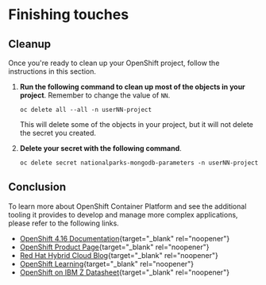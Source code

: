 # Finishing touches

## Cleanup

Once you're ready to clean up your OpenShift project, follow the instructions in this section.

1. **Run the following command to clean up most of the objects in your project**. Remember to change the value of `NN`.

    ```text
    oc delete all --all -n userNN-project
    ```

    This will delete some of the objects in your project, but it will not delete the secret you created.

2. **Delete your secret with the following command**.

    ```text
    oc delete secret nationalparks-mongodb-parameters -n userNN-project
    ```

## Conclusion

To learn more about OpenShift Container Platform and see the additional tooling it provides to develop and manage more complex applications, please refer to the following links.

- [OpenShift 4.16 Documentation](https://docs.openshift.com/container-platform/4.16/welcome/index.html){target="_blank" rel="noopener"}
- [OpenShift Product Page](https://www.redhat.com/en/technologies/cloud-computing/openshift){target="_blank" rel="noopener"}
- [Red Hat Hybrid Cloud Blog](https://cloud.redhat.com/blog){target="_blank" rel="noopener"}
- [OpenShift Learning](https://developers.redhat.com/learn#assembly-id-70171){target="_blank" rel="noopener"}
- [OpenShift on IBM Z Datasheet](https://www.redhat.com/en/resources/openshift-ibm-z-linuxone-datasheet){target="_blank" rel="noopener"}